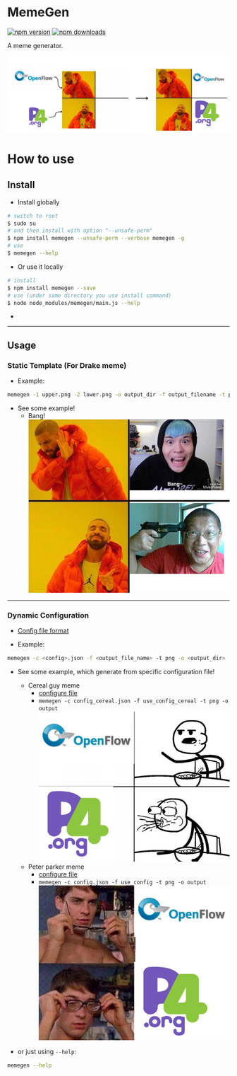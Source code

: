 # MemeGen

[![npm version](https://badge.fury.io/js/memegen.svg)](https://badge.fury.io/js/memegen)
[![npm downloads](https://img.shields.io/npm/dm/memegen.svg)](https://img.shields.io/npm/dm/memegen.svg)

A meme generator.

![](./output/showcase.png)

# How to use

## Install 

* Install globally

```bash 
# switch to root
$ sudo su
# and then install with option "--unsafe-perm"
$ npm install memegen --unsafe-perm --verbose memegen -g
# use 
$ memegen --help
```

* Or use it locally

```bash
# install 
$ npm install memegen --save
# use (under same directory you use install command)
$ node node_modules/memegen/main.js --help
```

* 

---

## Usage

### Static Template (For Drake meme)
* Example:

```bash
memegen -1 upper.png -2 lower.png -o output_dir -f output_filename -t png
```

* See some example!
    * Bang!
    ![](output/bang.png)

---

### Dynamic Configuration
* [Config file format](https://github.com/toolbuddy/memegen/wiki/Configuration)

* Example:

```bash
memegen -c <config>.json -f <output_file_name> -t png -o <output_dir>
```

* See some example, which generate from specific configuration file!
    * Cereal guy meme
        * [configure file](config_cereal.json)
        * `memegen -c config_cereal.json -f use_config_cereal -t png -o output`
        ![](output/use_config_cereal.png)
    * Peter parker meme
        * [configure file](config.json)
        * `memegen -c config.json -f use_config -t png -o output`
        ![](output/use_config.png)

* or just using `--help`:

```bash
memegen --help
```